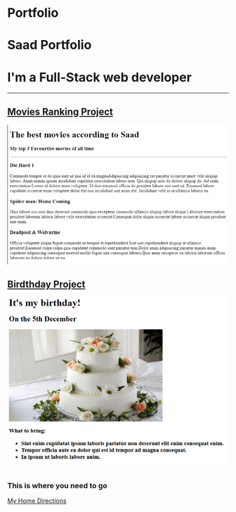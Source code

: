 # Portfolio
<h1>Saad Portfolio</h1>
<h1>I'm a Full-Stack web developer</h1>
<hr>
<h2><a href="../D- Movies Ranking/index1.html">Movies Ranking Project</a></h2>
<img src="./Movies.png" alt="Movies Ranking image">

<h2><a href="../D Birthday Invitation/index2.html">Birdthday Project</a></h2>
<img src="./Birthday.png" alt="Birthday image">
<h3>This is where you need to go</h3>
<a href="https://maps.app.goo.gl/DJhgfz9LAvUNaiuT8" target="_new">My Home Directions</a>
